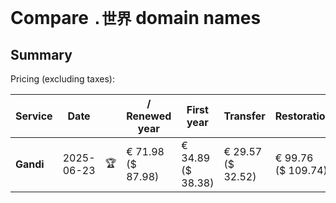 # Compare `.世界` domain names

## Summary

Pricing (excluding taxes):

| Service | Date |  | / Renewed year | First year | Transfer | Restoration |
|--|--|--|--|--|--|--|
| **Gandi** | 2025-06-23 | 🏆 | € 71.98<br>($ 87.98) | € 34.89<br>($ 38.38) | € 29.57<br>($ 32.52) | € 99.76<br>($ 109.74) |
